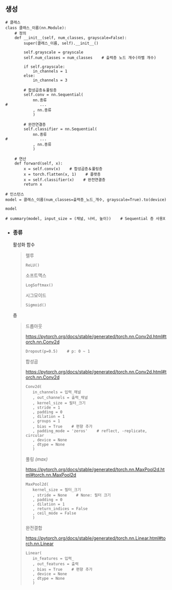 ## 생성
```angular2html
# 클래스
class 클래스_이름(nn.Module):
    # 정의
    def __init__(self, num_classes, grayscale=False):
        super(클래스_이름, self).__init__()
         
        self.grayscale = grayscale
        self.num_classes = num_classes    # 출력층 노드 개수(라벨 개수)

        if self.grayscale:
            in_channels = 1
        else:
            in_channels = 3
        
        # 합성곱층＆풀링층
        self.conv = nn.Sequential(        
            nn.종류
#              ...
            , nn.종류
            )
        
        # 완전연결층
        self.classifier = nn.Sequential(        
            nn.종류
#              ...
            , nn.종류
            )

    # 연산
    def forward(self, x):
        x = self.conv(x)    # 합성곱층＆풀링층
        x = torch.flatten(x, 1)    # 플랫층
        x = self.classifier(x)    # 완전연결층
        return x

# 인스턴스
model = 클래스_이름(num_classes=출력층_노드_개수, grayscale=True).to(device)

model

# summary(model, input_size = (채널, 너비, 높이))    # Sequential 층 사용X
```

+ ### 종류
  활성화 함수
  >렐루
  >```
  >ReLU()
  >```
  >
  >소프트맥스
  >```
  >LogSoftmax()
  >```
  >
  >시그모이드
  >```
  >Sigmoid()
  >```
   
  층
  >드롭아웃
  > 
  >https://pytorch.org/docs/stable/generated/torch.nn.Conv2d.html#torch.nn.Conv2d
  >```
  >Dropout(p=0.5)    # p: 0 ~ 1
  >``` 
  >
  >합성곱
  > 
  >https://pytorch.org/docs/stable/generated/torch.nn.Conv2d.html#torch.nn.Conv2d
  >```
  >Conv2d(
  >    in_channels = 입력_채널
  >    , out_channels = 출력_채널
  >    , kernel_size = 필터_크기
  >    , stride = 1    
  >    , padding = 0    
  >    , dilation = 1   
  >    , groups = 1
  >    , bias = True    # 편향 추가
  >    , padding_mode = 'zeros'    # reflect, -replicate, circular
  >    , device = None
  >    , dtype = None
  >    )
  >``` 
  >
  >풀링 *(max)*
  >
  >https://pytorch.org/docs/stable/generated/torch.nn.MaxPool2d.html#torch.nn.MaxPool2d 
  >```
  >MaxPool2d(
  >    kernel_size = 필터_크기
  >    , stride = None    # None: 필터 크기
  >    , padding = 0
  >    , dilation = 1
  >    , return_indices = False
  >    , ceil_mode = False
  >    )
  >```
  >
  >완전결합
  >
  >https://pytorch.org/docs/stable/generated/torch.nn.Linear.html#torch.nn.Linear 
  >```
  >Linear(
  >    in_features = 입력_
  >    , out_features = 출력
  >    , bias = True    # 편향 추가
  >    , device = None
  >    , dtype = None
  >    )
  >```

